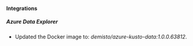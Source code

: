 #### Integrations
##### Azure Data Explorer
- Updated the Docker image to: *demisto/azure-kusto-data:1.0.0.63812*.
